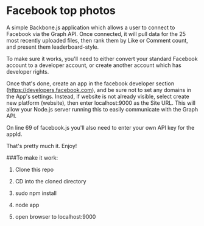Facebook top photos
=============

A simple Backbone.js application which allows a user to connect to Facebook via the Graph API. Once connected, it will pull data for the 25 most recently uploaded files, then rank them by Like or Comment count, and present them leaderboard-style.

To make sure it works, you'll need to either convert your standard Facebook account to a developer account, or create another account which has developer rights.

Once that's done, create an app in the facebook developer section (https://developers.facebook.com), and be sure not to set any domains in the App's settings. Instead, if website is not already visible, select create new platform (website), then enter localhost:9000 as the Site URL. This will allow your Node.js server running this to easily communicate with the Graph API.

On line 69 of facebook.js you'll also need to enter your own API key for the appId.

That's pretty much it. Enjoy!


###To make it work: 

1. Clone this repo

2. CD into the cloned directory

3. sudo npm install

4. node app

5. open browser to localhost:9000
